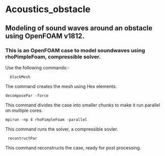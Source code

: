 # Acoustics_obstacle
## Modeling of sound waves around an obstacle using OpenFOAM v1812.

### This is an OpenFOAM case to model soundwaves using rhoPimpleFoam, compressible solver. 

Use the following commands:- 
```
  blockMesh
```

 
 The command creates the mesh using Hex elements. 
 ```
 decomposePar -force 
 ```
 This command divides the case into smaller chunks to make it run parallel on multiple cores. 
 ```
 mpirun -np 4 rhoPimpleFoam -parallel 
 ```
 This command runs the solver, a compressible sovler. 
 ```
  recontructPar
 ```
 This command reconstructs the case, ready for post processing. 
